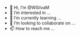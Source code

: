 - 👋 Hi, I’m @WSilvaM
- 👀 I’m interested in ...
- 🌱 I’m currently learning ...
- 💞️ I’m looking to collaborate on ...
- 📫 How to reach me ...

<!---
WSilvaM/WSilvaM is a ✨ special ✨ repository because its `README.md` (this file) appears on your GitHub profile.
You can click the Preview link to take a look at your changes.
--->
